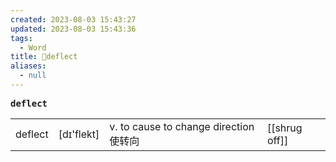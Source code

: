 ```yaml
---
created: 2023-08-03 15:43:27
updated: 2023-08-03 15:43:36
tags:
  - Word
title: 📖deflect
aliases:
  - null
---
```


<pre><strong>deflect</strong></pre>
|   |   |   |   |
|---|---|---|---|
|deflect|[dɪ'flekt]|v. to cause to change direction 使转向|[[shrug off]]|